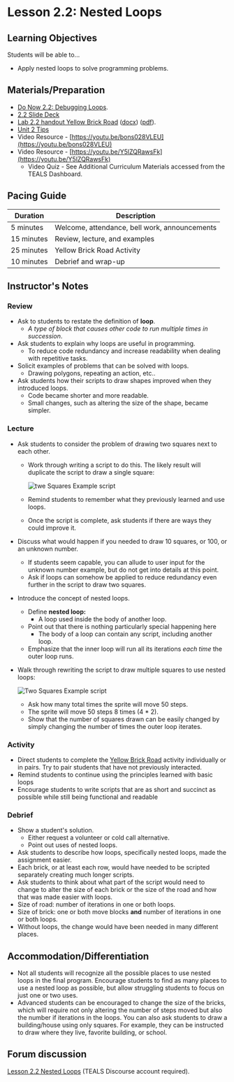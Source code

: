 # Lesson 2.2: Nested Loops

## Learning Objectives

Students will be able to...

* Apply nested loops to solve programming problems.

## Materials/Preparation

* [Do Now 2.2: Debugging Loops](do_now_22.md).
* [2.2 Slide Deck](https://github.com/TEALSK12/introduction-to-computer-science/raw/master/slidedecks/TEALS%20SNAP%202.2.pptx)
* [Lab 2.2 handout Yellow Brick Road](lab_22.md) ([docx](https://github.com/TEALSK12/introduction-to-computer-science/raw/master/Unit%202%20Word/Lab%202.2%20Yellow%20Brick%20Road.docx)) ([pdf](https://github.com/TEALSK12/introduction-to-computer-science/raw/master/Unit%202%20PDF/Lab%202.2%20Yellow%20Brick%20Road.pdf)).
* [Unit 2 Tips](unit_2_tips.md)
* Video Resource - [https://youtu.be/bons028VLEU](https://youtu.be/bons028VLEU)
* Video Resource - [https://youtu.be/Y5lZQRawsFk](https://youtu.be/Y5lZQRawsFk)
  * Video Quiz - See Additional Curriculum Materials accessed from the TEALS Dashboard.

## Pacing Guide

| Duration   | Description                                   |
| ---------- | --------------------------------------------- |
| 5 minutes  | Welcome, attendance, bell work, announcements |
| 15 minutes | Review, lecture, and examples                 |
| 25 minutes | Yellow Brick Road Activity      |
| 10 minutes | Debrief and wrap-up                           |

## Instructor's Notes

### Review

* Ask to students to restate the definition of **loop**.
  * _A type of block that causes other code to run multiple times in succession_.
* Ask students to explain why loops are useful in programming.
  * To reduce code redundancy and increase readability when dealing with repetitive tasks.
* Solicit examples of problems that can be solved with loops.
  * Drawing polygons, repeating an action, etc..
* Ask students how their scripts to draw shapes improved when they introduced loops.
  * Code became shorter and more readable.
  * Small changes, such as altering the size of the shape, became simpler.

### Lecture

* Ask students to consider the problem of drawing two squares next to each other.
  * Work through writing a script to do this.  The likely result will duplicate the script to draw a single square:

      ![twe Squares Example script](twosquares.png)

  * Remind students to remember what they previously learned and use loops.
  * Once the script is complete, ask students if there are ways they could improve it.

* Discuss what would happen if you needed to draw 10 squares, or 100, or an unknown number.

  * If students seem capable, you can allude to user input for the unknown number example, but do not get into details at this point.
  * Ask if loops can somehow be applied to reduce redundancy even further in the script to draw two squares.

* Introduce the concept of nested loops.

  * Define **nested loop:**
    * A loop used inside the body of another loop.
  * Point out that there is nothing particularly special happening here
    * The body of a loop can contain any script, including another loop.
  * Emphasize that the inner loop will run all its iterations _each time_ the outer loop runs.

* Walk through rewriting the script to draw multiple squares to use nested loops:

    ![Two Squares Example script](twosquaresnested.png)

  * Ask how many total times the sprite will move 50 steps.
  * The sprite will move 50 steps 8 times (4 * 2).
  * Show that the number of squares drawn can be easily changed by simply changing the number of times the outer loop iterates.

### Activity

* Direct students to complete the [Yellow Brick Road](lab_22.md) activity individually or in pairs. Try to pair students that have not previously interacted.  
* Remind students to continue using the principles learned with basic loops
* Encourage students to write scripts that are as short and succinct as possible while still being functional and readable

### Debrief

* Show a student's solution.
  * Either request a volunteer or cold call alternative.
  * Point out uses of nested loops.
* Ask students to describe how loops, specifically nested loops, made the assignment easier.
* Each brick, or at least each row, would have needed to be scripted separately creating much longer scripts.
* Ask students to think about what part of the script would need to change to alter the size of each brick or the size of the road and how that was made easier with loops.
* Size of road: number of iterations in one or both loops.
* Size of brick: one or both move blocks **and** number of iterations in one or both loops.
* Without loops, the change would have been needed in many different places.

## Accommodation/Differentiation

* Not all students will recognize all the possible places to use nested loops in the final program.  Encourage students to find as many places to use a nested loop as possible, but allow struggling students to focus on just one or two uses.
* Advanced students can be encouraged to change the size of the bricks, which will require not only altering the number of steps moved but also the number if iterations in the loops.  You can also ask students to draw a building/house using only squares.  For example, they can be instructed to draw where they live, favorite building, or school.  

## Forum discussion

[Lesson 2.2 Nested Loops](http://forums.tealsk12.org/c/intro-unit-2-loops/lesson-2-2-nested-loops) (TEALS Discourse account required).
